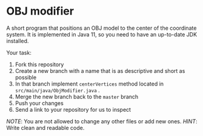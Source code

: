 OBJ modifier
============

A short program that positions an OBJ model to the center of the coordinate system. It is implemented in Java 11, so you
need to have an up-to-date JDK installed.

Your task:

1. Fork this repository
2. Create a new branch with a name that is as descriptive and short as possible
3. In that branch implement `centerVertices` method located in `src/main/java/ObjModifier.java` .
4. Merge the new branch back to the `master` branch
5. Push your changes
6. Send a link to your repository for us to inspect

*NOTE*: You are not allowed to change any other files or add new ones.
*HINT*: Write clean and readable code.

